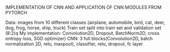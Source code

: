 IMPLEMENTATION OF CNN AND APPLICATION OF CNN MODULES FROM PYTORCH

Data: images from 10 different classes (airplane, automobile, bird, cat, deer, dog, frog, horse, ship, truck)
      Train set split into train set and validation set (8:2)q
My implementation: Convolution2D, Dropout, BatchNorm2D, cross entropy loss, SGD optimizer)
CNN: 3 full blocks(Convolution2D, batch normalization 2D, relu, maxpool), classifier, relu, dropout, fc layer
